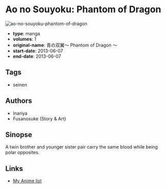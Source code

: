 # Ao no Souyoku: Phantom of Dragon

![ao-no-souyoku-phantom-of-dragon](https://cdn.myanimelist.net/images/manga/2/193146.jpg)

-   **type**: manga
-   **volumes**: 1
-   **original-name**: 青の双翼～ Phantom of Dragon ～
-   **start-date**: 2013-06-07
-   **end-date**: 2013-06-07

## Tags

-   seinen

## Authors

-   Inariya
-   Fusanosuke (Story & Art)

## Sinopse

A twin brother and younger sister pair carry the same blood while being polar opposites.

## Links

-   [My Anime list](https://myanimelist.net/manga/57893/Ao_no_Souyoku__Phantom_of_Dragon)
